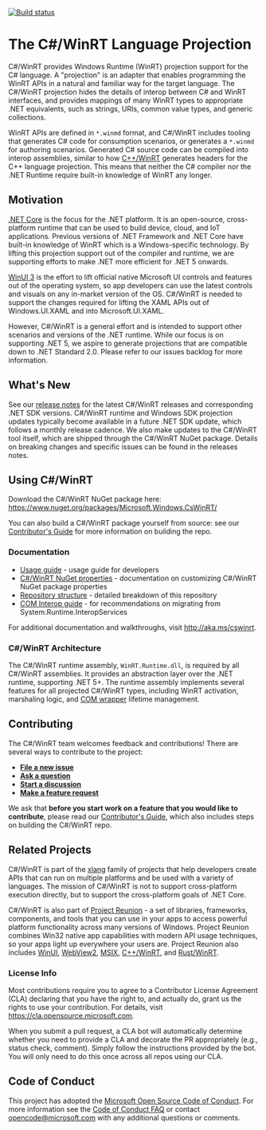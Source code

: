 [![Build status](https://dev.azure.com/microsoft/Dart/_apis/build/status/cswinrt%20Nuget)](https://dev.azure.com/microsoft/Dart/_build/latest?definitionId=45187)

# The C#/WinRT Language Projection

C#/WinRT provides Windows Runtime (WinRT) projection support for the C# language. A "projection" is an adapter that enables programming the WinRT APIs in a natural and familiar way for the target language. The C#/WinRT projection hides the details of interop between C# and WinRT interfaces, and provides mappings of many WinRT types to appropriate .NET equivalents, such as strings, URIs, common value types, and generic collections.  

WinRT APIs are defined in `*.winmd` format, and C#/WinRT includes tooling that generates C# code for consumption scenarios, or generates a `*.winmd` for authoring scenarios. Generated C# source code can be compiled into interop assemblies, similar to how [C++/WinRT](https://github.com/Microsoft/cppwinrt) generates headers for the C++ language projection. This means that neither the C# compiler nor the .NET Runtime require built-in knowledge of WinRT any longer.

## Motivation

[.NET Core](https://docs.microsoft.com/en-us/dotnet/core/) is the focus for the .NET platform. It is an open-source, cross-platform runtime that can be used to build device, cloud, and IoT applications. Previous versions of .NET Framework and .NET Core have built-in knowledge of WinRT which is a Windows-specific technology. By lifting this projection support out of the compiler and runtime, we are supporting efforts to make .NET more efficient for .NET 5 onwards. 

[WinUI 3](https://github.com/Microsoft/microsoft-ui-xaml) is the effort to lift official native Microsoft UI controls and features out of the operating system, so app developers can use the latest controls and visuals on any in-market version of the OS. C#/WinRT is needed to support the changes required for lifting the XAML APIs out of Windows.UI.XAML and into Microsoft.UI.XAML.

However, C#/WinRT is a general effort and is intended to support other scenarios and versions of the .NET runtime. While our focus is on supporting .NET 5, we aspire to generate projections that are compatible down to .NET Standard 2.0. Please refer to our issues backlog for more information.

## What's New

See our [release notes](https://github.com/microsoft/CsWinRT/releases) for the latest C#/WinRT releases and corresponding .NET SDK versions. C#/WinRT runtime and Windows SDK projection updates typically become available in a future .NET SDK update, which follows a monthly release cadence. We also make updates to the C#/WinRT tool itself, which are shipped through the C#/WinRT NuGet package. Details on breaking changes and specific issues can be found in the releases notes.

## Using C#/WinRT

Download the C#/WinRT NuGet package here: https://www.nuget.org/packages/Microsoft.Windows.CsWinRT/

You can also build a C#/WinRT package yourself from source: see our [Contributor's Guide](CONTRIBUTING.md) for more information on building the repo.

### Documentation

- [Usage guide](docs/usage.md) - usage guide for developers
- [C#/WinRT NuGet properties](nuget/readme.md) - documentation on customizing C#/WinRT NuGet package properties
- [Repository structure](docs/structure.md) - detailed breakdown of this repository
- [COM Interop guide](docs/interop.md) - for recommendations on migrating from System.Runtime.InteropServices

For additional documentation and walkthroughs, visit <http://aka.ms/cswinrt>.

### C#/WinRT Architecture

The C#/WinRT runtime assembly, `WinRT.Runtime.dll`, is required by all C#/WinRT assemblies.  It provides an abstraction layer over the .NET runtime, supporting .NET 5+. The runtime assembly implements several features for all projected C#/WinRT types, including WinRT activation, marshaling logic, and [COM wrapper](https://docs.microsoft.com/dotnet/standard/native-interop/com-wrappers) lifetime management.

## Contributing

The C#/WinRT team welcomes feedback and contributions! There are several ways to contribute to the project:

- **[File a new issue](https://github.com/microsoft/CsWinRT/issues/new/choose)**<br>
- **[Ask a question](https://github.com/microsoft/CsWinRT/discussions/categories/q-a)**<br>
- **[Start a discussion](https://github.com/microsoft/CsWinRT/discussions)**<br>
- **[Make a feature request](https://github.com/microsoft/CsWinRT/issues/new?assignees=&labels=enhancement&template=feature_request.md&title=)**<br>

We ask that **before you start work on a feature that you would like to contribute**, please read our [Contributor's Guide](CONTRIBUTING.md), which also includes steps on building the C#/WinRT repo.

## Related Projects

C#/WinRT is part of the [xlang](https://github.com/microsoft/xlang) family of projects that help developers create APIs that can run on multiple platforms and be used with a variety of languages. The mission of C#/WinRT is not to support cross-platform execution directly, but to support the cross-platform goals of .NET Core. 

C#/WinRT is also part of [Project Reunion](https://github.com/microsoft/ProjectReunion) - a set of libraries, frameworks, components, and tools that you can use in your apps to access powerful platform functionality across many versions of Windows. Project Reunion combines Win32 native app capabilities with modern API usage techniques, so your apps light up everywhere your users are. Project Reunion also includes [WinUI](https://docs.microsoft.com/en-us/windows/apps/winui/), [WebView2](https://docs.microsoft.com/en-us/microsoft-edge/webview2/), [MSIX](https://docs.microsoft.com/en-us/windows/msix/overview), [C++/WinRT](https://github.com/microsoft/CppWinRT/), and [Rust/WinRT](https://github.com/microsoft/winrt-rs).

### License Info

Most contributions require you to agree to a
Contributor License Agreement (CLA) declaring that you have the right to, and actually do, grant us
the rights to use your contribution. For details, visit https://cla.opensource.microsoft.com.

When you submit a pull request, a CLA bot will automatically determine whether you need to provide a CLA and decorate the PR appropriately (e.g., status check, comment). Simply follow the instructions provided by the bot. You will only need to do this once across all repos using our CLA.

## Code of Conduct

This project has adopted the [Microsoft Open Source Code of Conduct](https://opensource.microsoft.com/codeofconduct/).
For more information see the [Code of Conduct FAQ](https://opensource.microsoft.com/codeofconduct/faq/) or
contact [opencode@microsoft.com](mailto:opencode@microsoft.com) with any additional questions or comments.
